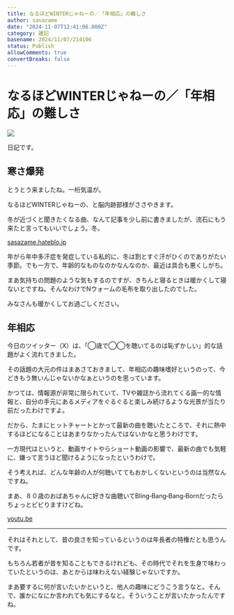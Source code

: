 ```yaml
---
title: なるほどWINTERじゃねーの／「年相応」の難しさ
author: sasazame
date: "2024-11-07T12:41:06.000Z"
category: 雑記
basename: 2024/11/07/214106
status: Publish
allowComments: true
convertBreaks: false
---
```

# なるほどWINTERじゃねーの／「年相応」の難しさ

![](https://cdn-ak.f.st-hatena.com/images/fotolife/s/sasazame/20230908/20230908202155.png)

日記です。

<!-- Extended Body -->

## 寒さ爆発

とうとう来ましたね。一桁気温が。

なるほどWINTERじゃねーの、と脳内跡部様がささやきます。

冬が近づくと聞きたくなる曲、なんて記事を少し前に書きましたが、流石にもう来たと言ってもいいでしょう。冬。

[sasazame.hateblo.jp](https://sasazame.hateblo.jp/entry/2024/10/29/224725)

年がら年中多汗症を発症している私的に、冬は割とすぐ汗がひくのでありがたい季節。でも一方で、年齢的なものなのかなんなのか、最近は具合も悪くしがち。

まあ気持ちの問題のような気もするのですが、きちんと寝るときは暖かくして寝ないとですね。そんなわけでNウォームの毛布を取り出したのでした。

みなさんも暖かくしてお過ごしください。

## 年相応

今日のツイッター（X）は、「◯歳で◯◯を聴いてるのは恥ずかしい」的な話題がよく流れてきました。

その話題の大元の件はまあさておきまして、年相応の趣味嗜好というのって、今どきもう無いんじゃないかなぁというのを思っています。

かつては、情報源が非常に限られていて、TVや雑誌から流れてくる画一的な情報と、自分の手元にあるメディアをぐるぐると楽しみ続けるような光景が当たり前だったわけですよ。

だから、たまにヒットチャートとかって最新の曲を聴いたところで、それに熱中するほどになることはあまりなかったんではないかなと思うわけです。

一方現代はというと、動画サイトやらショート動画の影響で、最新の曲でも気軽に、嫌って言うほど聞けるようになったというわけで。

そう考えれば、どんな年齢の人が何聴いててもおかしくないというのは当然なんですね。

まあ、８０歳のおばあちゃんに好きな曲聴いてBling‐Bang‐Bang‐Bornだったらちょっとビビりますけどね。

[youtu.be](https://youtu.be/H6FUBWGSOIc?si=67Y1xPzGzBF8AiWI)

* * *

それはそれとして、昔の良さを知っているというのは年長者の特権だとも思うんです。

もちろん若者が昔を知ることもできるけれども、その時代でそれを生身で味わっていたというのは、あとからは味わえない経験じゃないですか。

まあ要するに何が言いたいかというと、他人の趣味にどうこう言うなと。そんで、誰かになにか言われても気にするなと。そういうことが言いたかったんですね。